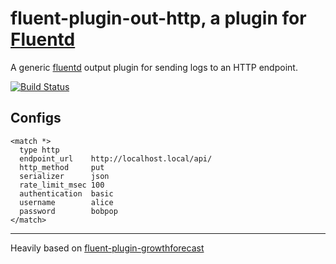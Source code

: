 # fluent-plugin-out-http, a plugin for [Fluentd](http://fluentd.org)

A generic [fluentd][1] output plugin for sending logs to an HTTP endpoint.

[![Build Status](https://travis-ci.org/ento/fluent-plugin-out-http.svg?branch=master)](https://travis-ci.org/ento/fluent-plugin-out-http)

## Configs

    <match *>
      type http
      endpoint_url    http://localhost.local/api/
      http_method     put
      serializer      json
      rate_limit_msec 100
      authentication  basic
      username        alice
      password        bobpop
    </match>

----

Heavily based on [fluent-plugin-growthforecast][2]

  [1]: http://fluentd.org/
  [2]: https://github.com/tagomoris/fluent-plugin-growthforecast
